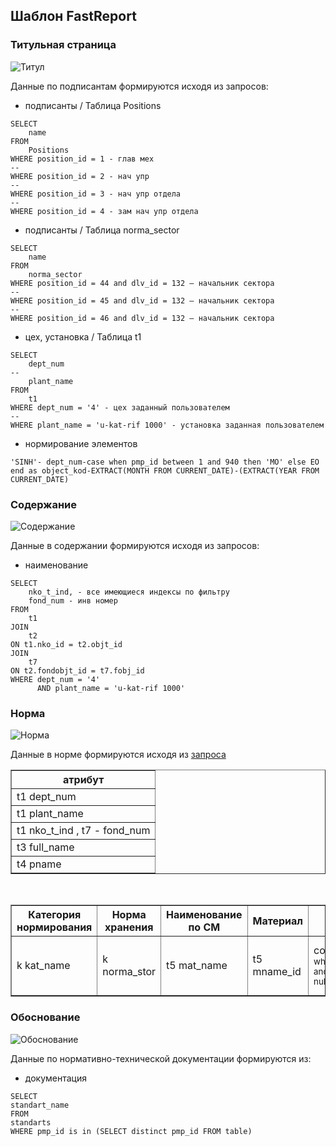 ## Шаблон FastReport
### Титульная страница
![Титул](https://github.com/Therealsergios/Case2-reporting-form/blob/main/pattern%20FR/title.png)

Данные по подписантам формируются исходя из запросов:
- подписанты / Таблица Positions
```
SELECT
    name
FROM
    Positions
WHERE position_id = 1 - глав мех
--
WHERE position_id = 2 - нач упр
--
WHERE position_id = 3 - нач упр отдела
--
WHERE position_id = 4 - зам нач упр отдела
```
- подписанты / Таблица norma_sector
```
SELECT
    name
FROM
    norma_sector
WHERE position_id = 44 and dlv_id = 132 – начальник сектора
--
WHERE position_id = 45 and dlv_id = 132 – начальник сектора
--
WHERE position_id = 46 and dlv_id = 132 – начальник сектора
```
- цех, установка / Таблица t1
```
SELECT
    dept_num
--    
    plant_name
FROM
    t1
WHERE dept_num = '4' - цех заданный пользователем
--
WHERE plant_name = 'u-kat-rif 1000' - установка заданная пользователем
```
- нормирование элементов
```
'SINH'- dept_num-case when pmp_id between 1 and 940 then 'MO' else EO end as object_kod-EXTRACT(MONTH FROM CURRENT_DATE)-(EXTRACT(YEAR FROM CURRENT_DATE)
```
### Содержание
![Содержание](https://github.com/Therealsergios/Case2-reporting-form/blob/main/pattern%20FR/contents.png)

Данные в содержании формируются исходя из запросов:
- наименование
```
SELECT
    nko_t_ind, - все имеющиеся индексы по фильтру
    fond_num - инв номер
FROM
    t1
JOIN
    t2
ON t1.nko_id = t2.objt_id
JOIN
    t7
ON t2.fondobjt_id = t7.fobj_id
WHERE dept_num = '4'
      AND plant_name = 'u-kat-rif 1000'
```
### Норма
![Норма](https://github.com/Therealsergios/Case2-reporting-form/blob/main/pattern%20FR/norma.png)

Данные в норме формируются исходя из [запроса]()
<!-- Таблица 1 -->
<table border="1" cellpadding="5" cellspacing="0">
    <thead>
        <tr>
            <th>атрибут</th>
        </tr>
    </thead>
    <tbody>
        <tr>
            <td>t1 dept_num</td>
        </tr>
        <tr>
            <td>t1 plant_name</td>
        </tr>
         <tr>
            <td>t1 nko_t_ind , t7 - fond_num</td>
        </tr>
        <tr>
            <td>t3 full_name</td>
        </tr>
        <tr>
            <td>t4 pname</td>
        </tr>
    </tbody>
</table>

<br>

<!-- Таблица 2 -->
<table border="1" cellpadding="5" cellspacing="0">
    <thead>
        <tr>
            <th>Категория нормирования</th>
            <th>Норма хранения</th>
            <th>Наименование по СМ</th>
            <th>Материал</th>
            <th>Всего единиц</th>
            <th>Величина нормы</th>
        </tr>
    </thead>
    <tbody>
        <tr>
            <td>k kat_name</td>
            <td>k norma_stor</td>
            <td>t5 mat_name</td>
            <td>t5 mname_id</td>
            <td>count(pmp_id) <br><small>where dlv_id = 2 and kat_id is not null</small></td>
            <td>calc_id / sum(pmp_id) <br><small>where dlv_id = 2 and kat_id is not null</small></td>
        </tr>
    </tbody>
</table>

### Обоснование
![Обоснование](https://github.com/Therealsergios/Case2-reporting-form/blob/main/pattern%20FR/docs.png)

Данные по нормативно-технической документации формируются из:
- документация
```
SELECT
standart_name
FROM
standarts
WHERE pmp_id is in (SELECT distinct pmp_id FROM table)
```